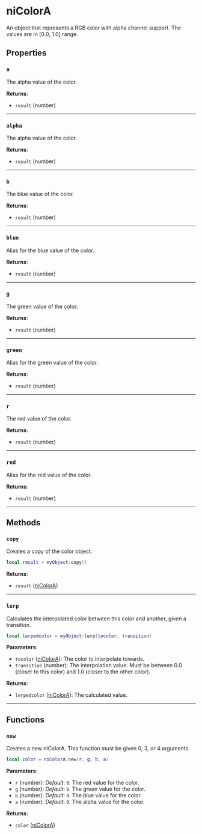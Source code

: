 # niColorA
<div class="search_terms" style="display: none">nicolora, colora</div>

<!---
	This file is autogenerated. Do not edit this file manually. Your changes will be ignored.
	More information: https://github.com/MWSE/MWSE/tree/master/docs
-->

An object that represents a RGB color with alpha channel support. The values are in [0.0, 1.0] range.

## Properties

### `a`
<div class="search_terms" style="display: none">a</div>

The alpha value of the color.

**Returns**:

* `result` (number)

***

### `alpha`
<div class="search_terms" style="display: none">alpha</div>

The alpha value of the color.

**Returns**:

* `result` (number)

***

### `b`
<div class="search_terms" style="display: none">b</div>

The blue value of the color.

**Returns**:

* `result` (number)

***

### `blue`
<div class="search_terms" style="display: none">blue</div>

Alias for the blue value of the color.

**Returns**:

* `result` (number)

***

### `g`
<div class="search_terms" style="display: none">g</div>

The green value of the color.

**Returns**:

* `result` (number)

***

### `green`
<div class="search_terms" style="display: none">green</div>

Alias for the green value of the color.

**Returns**:

* `result` (number)

***

### `r`
<div class="search_terms" style="display: none">r</div>

The red value of the color.

**Returns**:

* `result` (number)

***

### `red`
<div class="search_terms" style="display: none">red</div>

Alias for the red value of the color.

**Returns**:

* `result` (number)

***

## Methods

### `copy`
<div class="search_terms" style="display: none">copy</div>

Creates a copy of the color object.

```lua
local result = myObject:copy()
```

**Returns**:

* `result` ([niColorA](../types/niColorA.md))

***

### `lerp`
<div class="search_terms" style="display: none">lerp</div>

Calculates the interpolated color between this color and another, given a transition.

```lua
local lerpedcolor = myObject:lerp(tocolor, transition)
```

**Parameters**:

* `tocolor` ([niColorA](../types/niColorA.md)): The color to interpolate towards.
* `transition` (number): The interpolation value. Must be between 0.0 (closer to this color) and 1.0 (closer to the other color).

**Returns**:

* `lerpedcolor` ([niColorA](../types/niColorA.md)): The calculated value.

***

## Functions

### `new`
<div class="search_terms" style="display: none">new</div>

Creates a new niColorA. This function must be given 0, 3, or 4 arguments.

```lua
local color = niColorA.new(r, g, b, a)
```

**Parameters**:

* `r` (number): *Default*: `0`. The red value for the color.
* `g` (number): *Default*: `0`. The green value for the color.
* `b` (number): *Default*: `0`. The blue value for the color.
* `a` (number): *Default*: `0`. The alpha value for the color.

**Returns**:

* `color` ([niColorA](../types/niColorA.md))


